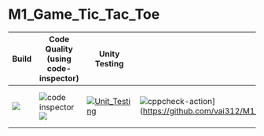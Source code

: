 # M1_Game_Tic_Tac_Toe

 Build  |  Code Quality (using code-inspector)| Unity Testing | CPP Check | Build Windows | Build CI | Github Inspector 
------ | ----------------------------------  | -------------  | -------   | -----------   | -------  | -----------     
![](https://github.com/vai312/M1_Game_Tic_Tac_Toe/actions/workflows/build_windows.yml) | ![code inspector](https://api.codiga.io/project/29925/score/svg) ![](https://api.codiga.io/project/29925/status/svg) | [![Unit_Testing](https://github.com/vai312/M1_Game_Tic_Tac_Toe/actions/workflows/unit-test.yml/badge.svg)](https://github.com/vai312/M1_Game_Tic_Tac_Toe/actions/workflows/unit-test.yml) | ![cppcheck-action](https://github.com/vai312/M1_Game_Tic_Tac_Toe/actions/workflows/cppcheck.yml/badge.svg)](https://github.com/vai312/M1_Game_Tic_Tac_Toe/actions/workflows/cppcheck.yml) | [![Build Windows](https://github.com/vai312/M1_Game_Tic_Tac_Toe/actions/workflows/build_windows.yml/badge.svg)] | ![Linux C/C++ Build CI](https://github.com/vai312/M1_Game_Tic_Tac_Toe/actions/workflows/c_build.yml/badge.svg)(https://github.com/vai312/M1_Game_Tic_Tac_Toe/actions/workflows/c_build.yml) | [![.github/workflows/git_inspector.yml](https://github.com/vai312/M1_Game_Tic_Tac_Toe/actions/workflows/git_inspector.yml/badge.svg)](https://github.com/vai312/M1_Game_Tic_Tac_Toe/actions/workflows/git_inspector.yml) 
